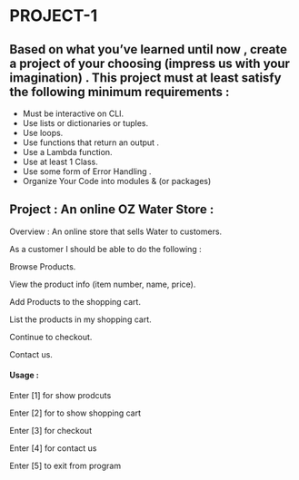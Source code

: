 # PROJECT-1



## Based on what you’ve learned until now , create a project of your choosing (impress us with your imagination) . This project must at least satisfy the following minimum requirements :

- Must be interactive on CLI.
- Use lists or dictionaries or tuples. 
- Use loops.
- Use functions that return an output . 
- Use a Lambda function.
- Use at least 1 Class.
- Use some form of Error Handling .
- Organize Your Code into modules & (or packages)

## Project :  An online OZ Water Store :
Overview : An online store that sells Water to customers.

As a customer I should be able to do the following :

   Browse Products.
    
   View the product info (item number, name, price).
    
   Add Products to the shopping cart.
    
   List the products in my shopping cart.
    
   Continue to checkout.
    
   Contact us.
    


#### Usage :
Enter [1] for show prodcuts

Enter [2] for to show shopping cart

Enter [3] for checkout

Enter [4] for contact us

Enter [5] to exit from program

